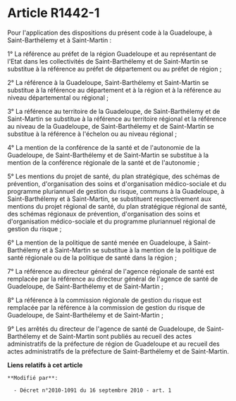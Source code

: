 # Article R1442-1

Pour l'application des dispositions du présent code à la Guadeloupe, à Saint-Barthélemy et à Saint-Martin :

1° La référence au préfet de la région Guadeloupe et au représentant de l'Etat dans les collectivités de Saint-Barthélemy et
de Saint-Martin se substitue à la référence au préfet de département ou au préfet de région ;

2° La référence à la Guadeloupe, Saint-Barthélemy et Saint-Martin se substitue à la référence au département et à la région
et à la référence au niveau départemental ou régional ;

3° La référence au territoire de la Guadeloupe, de Saint-Barthélemy et de Saint-Martin se substitue à la référence au
territoire régional et la référence au niveau de la Guadeloupe, de Saint-Barthélemy et de Saint-Martin se substitue à la
référence à l'échelon ou au niveau régional ;

4° La mention de la conférence de la santé et de l'autonomie de la Guadeloupe, de Saint-Barthélemy et de Saint-Martin se
substitue à la mention de la conférence régionale de la santé et de l'autonomie ;

5° Les mentions du projet de santé, du plan stratégique, des schémas de prévention, d'organisation des soins et
d'organisation médico-sociale et du programme pluriannuel de gestion du risque, communs à la Guadeloupe, à Saint-Barthélemy
et à Saint-Martin, se substituent respectivement aux mentions du projet régional de santé, du plan stratégique régional de
santé, des schémas régionaux de prévention, d'organisation des soins et d'organisation médico-sociale et du programme
pluriannuel régional de gestion du risque ;

6° La mention de la politique de santé menée en Guadeloupe, à Saint-Barthélemy et à Saint-Martin se substitue à la mention de
la politique de santé régionale ou de la politique de santé dans la région ;

7° La référence au directeur général de l'agence régionale de santé est remplacée par la référence au directeur général de
l'agence de santé de Guadeloupe, de Saint-Barthélemy et de Saint-Martin ; 

8° La référence à la commission régionale de gestion du risque est remplacée par la référence à la commission de gestion du
risque de Guadeloupe, de Saint-Barthélemy et de Saint-Martin ; 

9° Les arrêtés du directeur de l'agence de santé de Guadeloupe, de Saint-Barthélemy et de Saint-Martin sont publiés au
recueil des actes administratifs de la préfecture de région de Guadeloupe et au recueil des actes administratifs de la
préfecture de Saint-Barthélemy et de Saint-Martin.

**Liens relatifs à cet article**

	**Modifié par**:

	  - Décret n°2010-1091 du 16 septembre 2010 - art. 1
